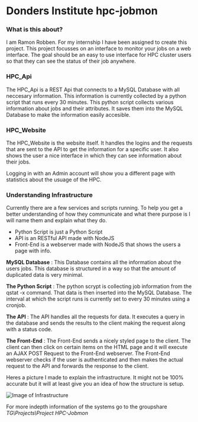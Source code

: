 # Donders Institute hpc-jobmon
### What is this about?
I am Ramon Robben.
For my internship I have been assigned to create this project.
This project focusses on an interface to monitor your jobs on a web interface.
The goal should be an easy to use interface for HPC cluster users so that they can see the status of their job anywhere.

### HPC_Api
The HPC_Api is a REST Api that connects to a MySQL Database with all neccesary information.
This information is currently collected by a python script that runs every 30 minutes.
This python script collects various information about jobs and their attributes.
It saves them into the MySQL Database to make the information easily accesible.

### HPC_Website
The HPC_Website is the website itself.
It handles the logins and the requests that are sent to the API to get the information for a specific user.
It also shows the user a nice interface in which they can see information about their jobs.

Logging in with an Admin account will show you a different page with statistics about the usuage of the HPC.

### Understanding Infrastructure

Currently there are a few services and scripts running.
To help you get a better understanding of how they communicate and what there purpose is I will name them and explain what they do.

- Python Script is just a Python Script
- API is an RESTful API made with NodeJS
- Front-End is a webserver made with NodeJS that shows the users a page with info.

__MySQL Database__ : This Database contains all the information about the users jobs. This database is structured in a way so that the amount of duplicated data is very minimal.

__The Python Script__ : The python scrypt is collecting job information from the qstat -x command. That data is then inserted into the MySQL Database. The interval at which the script runs is currently set to every 30 minutes using a cronjob.

__The API__ : The API handles all the requests for data. It executes a query in the database and sends the results to the client making the request along with a status code.

__The Front-End__ : The Front-End sends a nicely styled page to the client. The client can then click on certain items on the HTML page and it will execute an AJAX POST Request to the Front-End webserver. The Front-End webserver checks if the user is authenticated and then makes the actual request to the API and forwards the response to the client.

Heres a picture I made to explain the infrastructure. It might not be 100% accurate but it will at least give you an idea of how the structure is setup.

![Image of Infrastructure](https://www.mupload.nl/img/rfxd8vxa.png)

For more indepth information of the systems go to the groupshare _TG\Projects\Project HPC-Jobmon_
